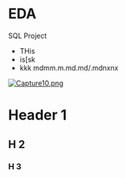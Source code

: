 # EDA 
SQL Project
* THis
* is[sk
* kkk
mdmm.m.md.md/.mdnxnx

[![Capture10.png](https://i.postimg.cc/BQrVXW32/Capture10.png)](https://postimg.cc/QHqbyyHM)



# Header 1
## H 2
### H 3

